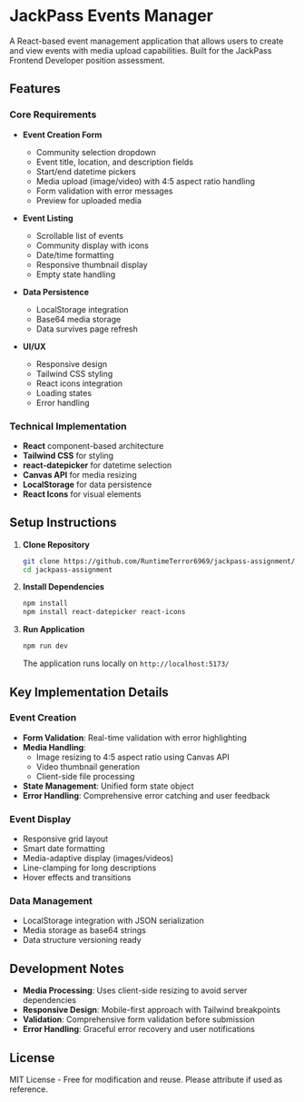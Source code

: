 # JackPass Events Manager

A React-based event management application that allows users to create and view events with media upload capabilities. Built for the JackPass Frontend Developer position assessment.

## Features

### Core Requirements

- **Event Creation Form**

  - Community selection dropdown
  - Event title, location, and description fields
  - Start/end datetime pickers
  - Media upload (image/video) with 4:5 aspect ratio handling
  - Form validation with error messages
  - Preview for uploaded media

- **Event Listing**

  - Scrollable list of events
  - Community display with icons
  - Date/time formatting
  - Responsive thumbnail display
  - Empty state handling

- **Data Persistence**

  - LocalStorage integration
  - Base64 media storage
  - Data survives page refresh

- **UI/UX**
  - Responsive design
  - Tailwind CSS styling
  - React icons integration
  - Loading states
  - Error handling

### Technical Implementation

- **React** component-based architecture
- **Tailwind CSS** for styling
- **react-datepicker** for datetime selection
- **Canvas API** for media resizing
- **LocalStorage** for data persistence
- **React Icons** for visual elements

## Setup Instructions

1. **Clone Repository**

   ```bash
   git clone https://github.com/RuntimeTerror6969/jackpass-assignment/
   cd jackpass-assignment
   ```

2. **Install Dependencies**

   ```bash
   npm install
   npm install react-datepicker react-icons
   ```

3. **Run Application**
   ```bash
   npm run dev
   ```
   The application runs locally on `http://localhost:5173/`

## Key Implementation Details

### Event Creation

- **Form Validation**: Real-time validation with error highlighting
- **Media Handling**:
  - Image resizing to 4:5 aspect ratio using Canvas API
  - Video thumbnail generation
  - Client-side file processing
- **State Management**: Unified form state object
- **Error Handling**: Comprehensive error catching and user feedback

### Event Display

- Responsive grid layout
- Smart date formatting
- Media-adaptive display (images/videos)
- Line-clamping for long descriptions
- Hover effects and transitions

### Data Management

- LocalStorage integration with JSON serialization
- Media storage as base64 strings
- Data structure versioning ready

## Development Notes

- **Media Processing**: Uses client-side resizing to avoid server dependencies
- **Responsive Design**: Mobile-first approach with Tailwind breakpoints
- **Validation**: Comprehensive form validation before submission
- **Error Handling**: Graceful error recovery and user notifications

## License

MIT License - Free for modification and reuse. Please attribute if used as reference.
